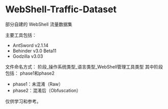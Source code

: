# WebShell-Traffic-Dataset
部分自建的 WebShell 流量数据集

主要工具包括：
- AntSword v2.1.14
- Behinder v3.0 Beta11
- Godzilla v3.03

文件命名方式：
阶段_操作系统类型_语言类型_WebShell管理工具类型
其中阶段包括： phase1和phase2
- phase1：未混淆（Raw）
- phase2：混淆后（Obfuscation）

仅供学习和参考。
